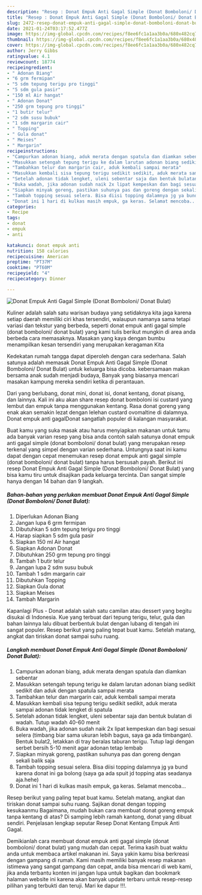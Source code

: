 ```yaml
---
description: "Resep : Donat Empuk Anti Gagal Simple (Donat Bomboloni/ Donat Bulat) Terbukti"
title: "Resep : Donat Empuk Anti Gagal Simple (Donat Bomboloni/ Donat Bulat) Terbukti"
slug: 2472-resep-donat-empuk-anti-gagal-simple-donat-bomboloni-donat-bulat-terbukti
date: 2021-01-24T03:17:52.477Z
image: https://img-global.cpcdn.com/recipes/f8ee6fc1a1aa3b0a/680x482cq70/donat-empuk-anti-gagal-simple-donat-bomboloni-donat-bulat-foto-resep-utama.jpg
thumbnail: https://img-global.cpcdn.com/recipes/f8ee6fc1a1aa3b0a/680x482cq70/donat-empuk-anti-gagal-simple-donat-bomboloni-donat-bulat-foto-resep-utama.jpg
cover: https://img-global.cpcdn.com/recipes/f8ee6fc1a1aa3b0a/680x482cq70/donat-empuk-anti-gagal-simple-donat-bomboloni-donat-bulat-foto-resep-utama.jpg
author: Jerry Gibbs
ratingvalue: 4.1
reviewcount: 18774
recipeingredient:
- " Adonan Biang"
- "6 grm fermipan"
- "5 sdm tepung terigu pro tinggi"
- "5 sdm gula pasir"
- "150 ml Air hangat"
- " Adonan Donat"
- "250 grm tepung pro tinggi"
- "1 butir telur"
- "2 sdm susu bubuk"
- "1 sdm margarin cair"
- " Topping"
- " Gula donat"
- " Meises"
- " Margarin"
recipeinstructions:
- "Campurkan adonan biang, aduk merata dengan spatula dan diamkan sebentar"
- "Masukkan setengah tepung terigu ke dalam larutan adonan biang sedikit sedikit dan aduk dengan spatula sampai merata"
- "Tambahkan telur dan margarin cair, aduk kembali sampai merata"
- "Masukkan kembali sisa tepung terigu sedikit sedikit, aduk merata sampai adonan tidak lengket di spatula"
- "Setelah adonan tidak lengket, uleni sebentar saja dan bentuk bulatan di wadah. Tutup wadah 40-60 menit"
- "Buka wadah, jika adonan sudah naik 2x lipat kempeskan dan bagi sesuai selera (timbang biar sama ukuran lebih bagus, saya ga ada timbangan). Bentuk bulat2, letakkan di tray beralas taburan terigu. Tutup lagi dengan serbet bersih 5-10 menit agar adonan tetap lembab"
- "Siapkan minyak goreng, pastikan suhunya pas dan goreng dengan sekali balik saja"
- "Tambah topping sesuai selera. Bisa diisi topping dalamnya jg ya bund karena donat ini ga bolong (saya ga ada spuit jd topping atas seadanya aja.hehe)"
- "Donat ini 1 hari di kulkas masih empuk, ga keras. Selamat mencoba..."
categories:
- Recipe
tags:
- donat
- empuk
- anti

katakunci: donat empuk anti 
nutrition: 158 calories
recipecuisine: American
preptime: "PT37M"
cooktime: "PT60M"
recipeyield: "4"
recipecategory: Dinner

---
```



![Donat Empuk Anti Gagal Simple (Donat Bomboloni/ Donat Bulat)](https://img-global.cpcdn.com/recipes/f8ee6fc1a1aa3b0a/680x482cq70/donat-empuk-anti-gagal-simple-donat-bomboloni-donat-bulat-foto-resep-utama.jpg)

Kuliner adalah salah satu warisan budaya yang setidaknya kita jaga karena setiap daerah memiliki ciri khas tersendiri, walaupun namanya sama tetapi variasi dan tekstur yang berbeda, seperti donat empuk anti gagal simple (donat bomboloni/ donat bulat) yang kami tulis berikut mungkin di area anda berbeda cara memasaknya. Masakan yang kaya dengan bumbu menampilkan kesan tersendiri yang merupakan keragaman Kita

Kedekatan rumah tangga dapat diperoleh dengan cara sederhana. Salah satunya adalah memasak Donat Empuk Anti Gagal Simple (Donat Bomboloni/ Donat Bulat) untuk keluarga bisa dicoba. kebersamaan makan bersama anak sudah menjadi budaya, Banyak yang biasanya mencari masakan kampung mereka sendiri ketika di perantauan.

Dari yang berlubang, donat mini, donat isi, donat kentang, donat pisang, dan lainnya. Kali ini aku akan share resep donat bomboloni isi custard yang lembut dan empuk tanpa menggunakan kentang. Rasa donat goreng yang enak akan semakin lezat dengan lelehan custard ovomaltine di dalamnya. Donat empuk anti gagalDonat sangatlah populer di kalangan masyarakat.

Buat kamu yang suka masak atau harus menyiapkan makanan untuk tamu ada banyak varian resep yang bisa anda contoh salah satunya donat empuk anti gagal simple (donat bomboloni/ donat bulat) yang merupakan resep terkenal yang simpel dengan varian sederhana. Untungnya saat ini kamu dapat dengan cepat menemukan resep donat empuk anti gagal simple (donat bomboloni/ donat bulat) tanpa harus bersusah payah.
Berikut ini resep Donat Empuk Anti Gagal Simple (Donat Bomboloni/ Donat Bulat) yang bisa kamu tiru untuk disajikan pada keluarga tercinta. Dan sangat simple hanya dengan 14 bahan dan 9 langkah.


<!--inarticleads1-->

##### Bahan-bahan yang perlukan membuat Donat Empuk Anti Gagal Simple (Donat Bomboloni/ Donat Bulat):

1. Diperlukan  Adonan Biang
1. Jangan lupa 6 grm fermipan
1. Dibutuhkan 5 sdm tepung terigu pro tinggi
1. Harap siapkan 5 sdm gula pasir
1. Siapkan 150 ml Air hangat
1. Siapkan  Adonan Donat
1. Dibutuhkan 250 grm tepung pro tinggi
1. Tambah 1 butir telur
1. Jangan lupa 2 sdm susu bubuk
1. Tambah 1 sdm margarin cair
1. Dibutuhkan  Topping
1. Siapkan  Gula donat
1. Siapkan  Meises
1. Tambah  Margarin


Kapanlagi Plus - Donat adalah salah satu camilan atau dessert yang begitu disukai di Indonesia. Kue yang terbuat dari tepung terigu, telur, gula dan bahan lainnya lalu dibuat berbentuk bulat dengan lubang di tengah ini sangat populer. Resep berikut yang paling tepat buat kamu. Setelah matang, angkat dan tiriskan donat sampai suhu ruang. 

<!--inarticleads2-->

##### Langkah membuat  Donat Empuk Anti Gagal Simple (Donat Bomboloni/ Donat Bulat):

1. Campurkan adonan biang, aduk merata dengan spatula dan diamkan sebentar
1. Masukkan setengah tepung terigu ke dalam larutan adonan biang sedikit sedikit dan aduk dengan spatula sampai merata
1. Tambahkan telur dan margarin cair, aduk kembali sampai merata
1. Masukkan kembali sisa tepung terigu sedikit sedikit, aduk merata sampai adonan tidak lengket di spatula
1. Setelah adonan tidak lengket, uleni sebentar saja dan bentuk bulatan di wadah. Tutup wadah 40-60 menit
1. Buka wadah, jika adonan sudah naik 2x lipat kempeskan dan bagi sesuai selera (timbang biar sama ukuran lebih bagus, saya ga ada timbangan). Bentuk bulat2, letakkan di tray beralas taburan terigu. Tutup lagi dengan serbet bersih 5-10 menit agar adonan tetap lembab
1. Siapkan minyak goreng, pastikan suhunya pas dan goreng dengan sekali balik saja
1. Tambah topping sesuai selera. Bisa diisi topping dalamnya jg ya bund karena donat ini ga bolong (saya ga ada spuit jd topping atas seadanya aja.hehe)
1. Donat ini 1 hari di kulkas masih empuk, ga keras. Selamat mencoba...


Resep berikut yang paling tepat buat kamu. Setelah matang, angkat dan tiriskan donat sampai suhu ruang. Sajikan donat dengan topping kesukaanmu Bagaimana, mudah bukan cara membuat donat goreng empuk tanpa kentang di atas? Di samping lebih ramah kantong, donat yang dibuat sendiri. Penjelasan lengkap seputar Resep Donat Kentang Empuk Anti Gagal. 

Demikianlah cara membuat donat empuk anti gagal simple (donat bomboloni/ donat bulat) yang mudah dan cepat. Terima kasih buat waktu anda untuk membaca artikel makanan ini. Saya yakin kamu bisa berkreasi dengan gampang di rumah. Kami masih memiliki banyak resep makanan istimewa yang sangat gampang dan cepat, anda bisa mencari di web kami, jika anda terbantu konten ini jangan lupa untuk bagikan dan bookmark halaman website ini karena akan banyak update terbaru untuk resep-resep pilihan yang terbukti dan teruji. Mari ke dapur !!!. 
